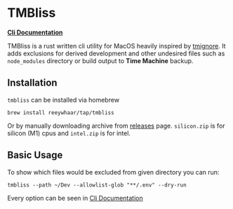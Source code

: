 # TMBliss

[**Cli Documentation**](./cli.md)

TMBliss is a rust written cli utility for MacOS heavily inspired by [tmignore](https://github.com/samuelmeuli/tmignore). It adds exclusions for derived development and other undesired files such as `node_modules` directory or build output to **Time Machine** backup.

## Installation

`tmbliss` can be installed via homebrew

```
brew install reeywhaar/tap/tmbliss
```

Or by manually downloading archive from [releases](./releases/latest) page. `silicon.zip` is for silicon (M1) cpus and `intel.zip` is for intel.

## Basic Usage

To show which files would be excluded from given directory you can run:

```
tmbliss --path ~/Dev --allowlist-glob "**/.env" --dry-run
```

Every option can be seen in [Cli Documentation](./cli.md)
